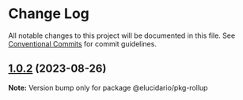 # Change Log

All notable changes to this project will be documented in this file.
See [Conventional Commits](https://conventionalcommits.org) for commit guidelines.

## [1.0.2](https://github.com/hgodinho/elucidario/compare/@elucidario/pkg-rollup@1.0.1...@elucidario/pkg-rollup@1.0.2) (2023-08-26)

**Note:** Version bump only for package @elucidario/pkg-rollup
